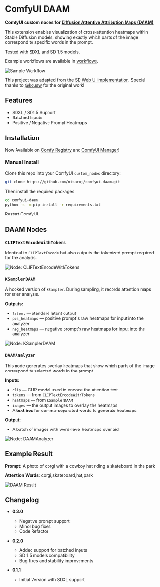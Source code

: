 # ComfyUI DAAM

**ComfyUI custom nodes for [Diffusion Attentive Attribution Maps (DAAM)](https://github.com/castorini/daam)**

This extension enables visualization of cross-attention heatmaps within Stable Diffusion models, showing exactly which parts of the image correspond to specific words in the prompt.

Tested with SDXL and SD 1.5 models.

Example workflows are available in [workflows](https://github.com/nisaruj/comfyui-daam/tree/main/workflows).

![Sample Workflow](https://github.com/nisaruj/comfyui-daam/blob/main/img/workflow.png)

This project was adapted from the [SD Web UI implementation](https://github.com/kousw/stable-diffusion-webui-daam).  Special thanks to [@kousw](https://github.com/kousw) for the original work!

## Features

- SDXL / SD1.5 Support
- Batched Inputs
- Positive / Negative Prompt Heatmaps

## Installation

Now Available on [Comfy Registry](https://registry.comfy.org/) and [ComfyUI Manager](https://github.com/Comfy-Org/ComfyUI-Manager)!

### Manual Install

Clone this repo into your ComfyUI `custom_nodes` directory:

```bash
git clone https://github.com/nisaruj/comfyui-daam.git
```

Then install the required packages
```bash
cd comfyui-daam
python -s -m pip install -r requirements.txt
```

Restart ComfyUI.


## DAAM Nodes

### `CLIPTextEncodeWithTokens`

Identical to `CLIPTextEncode` but also outputs the tokenized prompt required for the analysis.

![Node: CLIPTextEncodeWithTokens](https://github.com/nisaruj/comfyui-daam/blob/main/img/node_clip.png)

### `KSamplerDAAM`

A hooked version of `KSampler`. During sampling, it records attention maps for later analysis.

**Outputs:**
- `latent` — standard latent output
- `pos_heatmaps` — positive prompt's raw heatmaps for input into the analyzer
- `neg_heatmaps` — negative prompt's raw heatmaps for input into the analyzer

![Node: KSamplerDAAM](https://github.com/nisaruj/comfyui-daam/blob/main/img/node_sampler.png)

### `DAAMAnalyzer`

This node generates overlay heatmaps that show which parts of the image correspond to selected words in the prompt.

**Inputs:**
- `clip` — CLIP model used to encode the attention text
- `tokens` — from `CLIPTextEncodeWithTokens`
- `heatmaps` — from `KSamplerDAAM`
- `images` — the output images to overlay the heatmaps
- A **text box** for comma-separated words to generate heatmaps

**Output:**
- A batch of images with word-level heatmaps overlaid

![Node: DAAMAnalyzer](https://github.com/nisaruj/comfyui-daam/blob/main/img/node_analyzer.png)


## Example Result

**Prompt:** A photo of corgi with a cowboy hat riding a skateboard in the park

**Attention Words**: corgi,skateboard,hat,park

![DAAM Result](https://github.com/nisaruj/comfyui-daam/blob/main/img/preview.png)

## Changelog

- **0.3.0**
    - Negative prompt support
    - Minor bug fixes
    - Code Refactor

- **0.2.0**
    - Added support for batched inputs
    - SD 1.5 models compatibility
    - Bug fixes and stability improvements
- **0.1.1**
    - Initial Version with SDXL support
